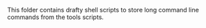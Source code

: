This folder contains drafty shell scripts to store long
command line commands from the tools scripts. 
